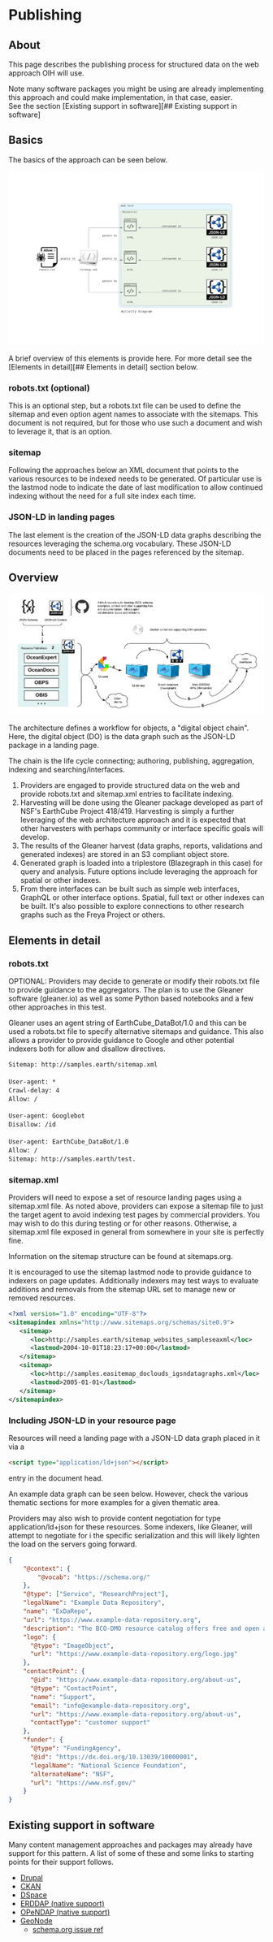 # Publishing

## About

This page describes the publishing process for structured data 
on the web approach OIH will use.  

Note many software packages you might be using are already 
implementing this approach and could make implementation, in that
case, easier.  
See the section [Existing support in software][## Existing support in software]

## Basics

The basics of the approach can be seen below.  

![](./images/example1Flow.png)

A brief overview of this elements is provide here.  For more
detail see the [Elements in detail][## Elements in detail]
section below.

### robots.txt (optional)

This is an optional step, but a robots.txt file can be used to define 
the sitemap and even option agent names to associate with the sitemaps.
This document is not required, but for those who use such a document
and wish to leverage it, that is an option.

### sitemap

Following the approaches below an XML document that points to the 
various resources to be indexed needs to be generated.  Of 
particular use is the lastmod node to indicate the date of
last modification to allow continued indexing without the need
for a full site index each time.

### JSON-LD in landing pages

The last element is the creation of the JSON-LD data graphs 
describing the resources leveraging the schema.org vocabulary. 
These JSON-LD documents need to be placed in the pages referenced
by the sitemap.  

## Overview 
![](./images/flow.png)

The architecture defines a workflow for objects, a \"digital object
chain\". Here, the digital object (DO) is the data graph such as the
JSON-LD package in a landing page.

The chain is the life cycle connecting; authoring, publishing,
aggregation, indexing and searching/interfaces.

1. Providers are engaged to provide structured data on the web and
    provide robots.txt and sitemap.xml entries to facilitate indexing.
2. Harvesting will be done using the Gleaner package developed as part
    of NSF\'s EarthCube Project 418/419. Harvesting is simply a further
    leveraging of the web architecture approach and it is expected that
    other harvesters with perhaps community or interface specific goals
    will develop.
3. The results of the Gleaner harvest (data graphs, reports,
    validations and generated indexes) are stored in an S3 compliant
    object store.
4. Generated graph is loaded into a triplestore (Blazegraph in this
    case) for query and analysis. Future options include leveraging the
    approach for spatial or other indexes.
5. From there interfaces can be built such as simple web interfaces,
    GraphQL or other interface options. Spatial, full text or other
    indexes can be built. It\'s also possible to explore connections to
    other research graphs such as the Freya Project or others.


## Elements in detail 

### robots.txt

OPTIONAL: Providers may decide to generate or modify their robots.txt 
file to provide guidance to the aggregators. 
The plan is to use the Gleaner software (gleaner.io) as well as some 
Python based notebooks and a few other approaches in this test.

Gleaner uses an agent string of EarthCube_DataBot/1.0 and this can be 
used a robots.txt file to specify alternative sitemaps and guidance. 
This also allows a provider to provide guidance to Google and other potential 
indexers both for allow and disallow directives.

```txt
Sitemap: http://samples.earth/sitemap.xml

User-agent: *
Crawl-delay: 4
Allow: /

User-agent: Googlebot
Disallow: /id

User-agent: EarthCube_DataBot/1.0
Allow: /
Sitemap: http://samples.earth/test.
```

### sitemap.xml

Providers will need to expose a set of resource
landing pages using a sitemap.xml file. As noted above, providers 
can expose a sitemap file to just the target agent 
to avoid indexing test pages by commercial providers.  You may wish 
to do this during testing or for other reasons.  Otherwise, 
a sitemap.xml file exposed in general from somewhere in your site is 
perfectly fine.  

Information on the sitemap structure can be found at sitemaps.org.

It is encouraged to use the sitemap lastmod node 
to provide guidance to indexers on page updates. 
Additionally indexers may test ways to evaluate additions and 
removals from the sitemap URL set to manage new or removed resources.  

```xml
<?xml version="1.0" encoding="UTF-8"?>
<sitemapindex xmlns="http://www.sitemaps.org/schemas/site0.9">
   <sitemap>
      <loc>http://samples.earth/sitemap_websites_sampleseaxml</loc>
      <lastmod>2004-10-01T18:23:17+00:00</lastmod>
   </sitemap>
   <sitemap>
      <loc>http://samples.easitemap_doclouds_igsndatagraphs.xml</loc>
      <lastmod>2005-01-01</lastmod>
   </sitemap>
</sitemapindex>
```

### Including JSON-LD in your resource page

Resources  will need a landing page with a JSON-LD data graph placed in it via a

```html
<script type="application/ld+json"></script>
```

entry in the document head.

An example data graph can be seen below.   However, check the various 
thematic sections for more examples for a given thematic area.  

Providers may also wish to provide content negotiation for type application/ld+json 
for these resources. Some indexers,  like Gleaner, will attempt to negotiate for i
the specific serialization and this will likely lighten the load on the servers going forward.

```json
{
    "@context": {
        "@vocab": "https://schema.org/"
    },
    "@type": ["Service", "ResearchProject"],
    "legalName": "Example Data Repository",
    "name": "ExDaRepo",
    "url": "https://www.example-data-repository.org",
    "description": "The BCO-DMO resource catalog offers free and open access to publicly funded research products whose field of study are biological and chemical oceanography.",
    "logo": {
      "@type": "ImageObject",
      "url": "https://www.example-data-repository.org/logo.jpg"
    },
    "contactPoint": {
      "@id": "https://www.example-data-repository.org/about-us",
      "@type": "ContactPoint",
      "name": "Support",
      "email": "info@example-data-repository.org",
      "url": "https://www.example-data-repository.org/about-us",
      "contactType": "customer support"
    },
    "funder": {
      "@type": "FundingAgency",
      "@id": "https://dx.doi.org/10.13039/10000001",
      "legalName": "National Science Foundation",
      "alternateName": "NSF",
      "url": "https://www.nsf.gov/"
    }
}
```

## Existing support in software

Many content management approaches and packages may already have support for this pattern.  A list of
some of these and some links to starting points for their support follows.  

- [Drupal](https://www.drupal.org/docs/contributed-modules/schemaorg-metatag)
- [CKAN](https://ckan.org/2018/04/30/make-open-data-discoverable-for-search-engines/)
- [DSpace](https://journal.code4lib.org/articles/13191)
- [ERDDAP (native support)](https://www.ncei.noaa.gov/erddap/index.html)
- [OPeNDAP (native support)](https://www.opendap.org/)
- [GeoNode](http://geonode.org/)
  - [schema.org issue ref](https://github.com/GeoNode/geonode/issues?q=schema.org+)


